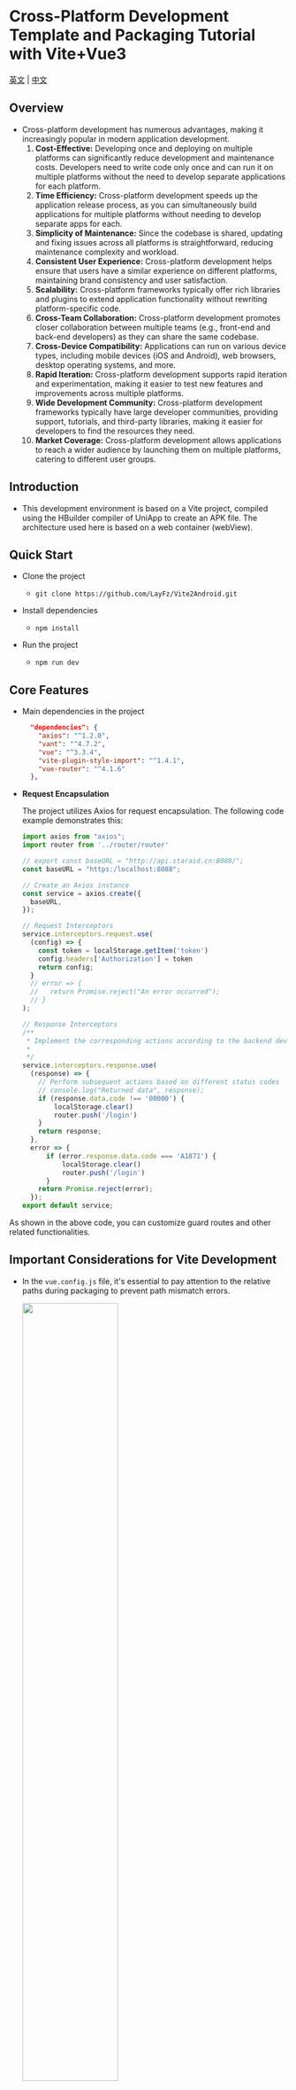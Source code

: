 # Cross-Platform Development Template and Packaging Tutorial with Vite+Vue3

 [英文](readme-en.md) | [中文](readme.md)

## Overview
- Cross-platform development has numerous advantages, making it increasingly popular in modern application development.
  1. **Cost-Effective:** Developing once and deploying on multiple platforms can significantly reduce development and maintenance costs. Developers need to write code only once and can run it on multiple platforms without the need to develop separate applications for each platform.
  2. **Time Efficiency:** Cross-platform development speeds up the application release process, as you can simultaneously build applications for multiple platforms without needing to develop separate apps for each.
  3. **Simplicity of Maintenance:** Since the codebase is shared, updating and fixing issues across all platforms is straightforward, reducing maintenance complexity and workload.
  4. **Consistent User Experience:** Cross-platform development helps ensure that users have a similar experience on different platforms, maintaining brand consistency and user satisfaction.
  5. **Scalability:** Cross-platform frameworks typically offer rich libraries and plugins to extend application functionality without rewriting platform-specific code.
  6. **Cross-Team Collaboration:** Cross-platform development promotes closer collaboration between multiple teams (e.g., front-end and back-end developers) as they can share the same codebase.
  7. **Cross-Device Compatibility:** Applications can run on various device types, including mobile devices (iOS and Android), web browsers, desktop operating systems, and more.
  8. **Rapid Iteration:** Cross-platform development supports rapid iteration and experimentation, making it easier to test new features and improvements across multiple platforms.
  9. **Wide Development Community:** Cross-platform development frameworks typically have large developer communities, providing support, tutorials, and third-party libraries, making it easier for developers to find the resources they need.
  10. **Market Coverage:** Cross-platform development allows applications to reach a wider audience by launching them on multiple platforms, catering to different user groups.

## Introduction
- This development environment is based on a Vite project, compiled using the HBuilder compiler of UniApp to create an APK file. The architecture used here is based on a web container (webView).

## Quick Start
- Clone the project
  - `git clone https://github.com/LayFz/Vite2Android.git`

- Install dependencies
  - `npm install`

- Run the project
  - `npm run dev`

## Core Features
- Main dependencies in the project
  ```json
    "dependencies": {
      "axios": "^1.2.0",
      "vant": "^4.7.2",
      "vue": "^3.3.4",
      "vite-plugin-style-import": "^1.4.1",
      "vue-router": "^4.1.6"
    },
  ```
- **Request Encapsulation**

  The project utilizes Axios for request encapsulation. The following code example demonstrates this:

  ```javascript
  import axios from "axios";
  import router from '../router/router'
  
  // export const baseURL = "http://api.staraid.cn:8088/";
  const baseURL = "https:/localhost:8088";
  
  // Create an Axios instance
  const service = axios.create({
    baseURL,
  });
  
  // Request Interceptors
  service.interceptors.request.use(
    (config) => {
      const token = localStorage.getItem('token')
      config.headers['Authorization'] = token
      return config;
    }
    // error => {
    //   return Promise.reject("An error occurred");
    // }
  );
  
  // Response Interceptors
  /**
   * Implement the corresponding actions according to the backend development standards
   * 
   */
  service.interceptors.response.use(
    (response) => {
      // Perform subsequent actions based on different status codes
      // console.log("Returned data", response);
      if (response.data.code !== '00000') {
          localStorage.clear()
          router.push('/login')
      }
      return response;
    },
    error => {
        if (error.response.data.code === 'A1871') {
            localStorage.clear()
            router.push('/login')
        }
      return Promise.reject(error);
    });
  export default service;


As shown in the above code, you can customize guard routes and other related functionalities.

## Important Considerations for Vite Development

- In the `vue.config.js` file, it's essential to pay attention to the relative paths during packaging to prevent path mismatch errors.

  <img src="./img/2.png" width="60%">

  <span id="care">Declare it within the `defineConfig` node to ensure that relative paths do not cause errors during packaging.</span>
  
    ```javascript
    base: './'
	  ```

- In the index.html file, it contains the following code:
- ```index.html
  <!doctype html>
  <html lang="en">
  
  <head>
    <meta charset="UTF-8" />
    <link rel="icon" type="image/svg+xml" href="/vite.svg" />
    <meta name="viewport" content="width=device-width, initial-scale=1.0" />
    <title>Music Applicaition</title>
  </head>
  
  <body>
    <div id="app"></div>
    <script type="module" src="/src/main.js"></script>
    <script>
      // 禁用缩放
      function addMeta() {
        document
          .getElementsByTagName('head')[0]
          .append(
            '<meta name="viewport" content="width=device-width,initial-scale=1,minimum-scale=1,maximum-scale=1,user-scalable=no" />'
          )
      }
      setTimeout(addMeta, 3000)
  
      // 禁用双指放大
      document.documentElement.addEventListener(
        'touchstart',
        function (event) {
          if (event.touches.length > 1) {
            event.preventDefault()
          }
        },
        {
          passive: false,
        }
      )
  
      // 禁用双击放大
      var lastTouchEnd = 0
      document.documentElement.addEventListener(
        'touchend',
        function (event) {
          var now = Date.now()
          if (now - lastTouchEnd <= 300) {
            event.preventDefault()
          }
          lastTouchEnd = now
        },
        {
          passive: false,
        }
      )
    </script>
  
    <script>
      document.addEventListener('plusready', function () {
        var first = null;
        var webview = plus.webview.currentWebview();
        plus.key.addEventListener('backbutton', function () {
          webview.canBack(function (e) {
            if (e.canBack) {
              webview.back(); //这里不建议修改自己跳转的路径  
            } else {
              //首次按键，提示‘再按一次退出应用’  
              if (!first) {
                first = new Date().getTime(); //获取第一次点击的时间戳  
                // console.log('再按一次退出应用');//用自定义toast提示最好  
                // toast('双击返回键退出应用'); //调用自己写的吐丝提示 函数  
                plus.nativeUI.toast("再按一次退出应用", {
                  duration: 'short'
                }); //通过H5+ API 调用Android 上的toast 提示框  
                setTimeout(function () {
                  first = null;
                }, 1000);
              } else {
                if (new Date().getTime() - first < 1000) { //获取第二次点击的时间戳, 两次之差 小于 1000ms 说明1s点击了两次,  
                  plus.runtime.quit(); //退出应用  
                }
              }
            }
          })
        });
      });
    </script>
  </body>
  </html>
  ```
  The JavaScript part of the above code provides detailed instructions on configuring the Android app exit behavior and managing route guard permissions. Users can tailor these based on their specific needs. The final behavior for exiting the Android app is presented as follows, where the code checks if the user has triggered the exit action within one second:

![Exit Behavior](img/1.png)

## How to Package

- Step 1

  - Execute `npm run build`.

    - <img src="img/3.png" width="60%">

      This will generate the packaged `dist` directory.

    - <img src="img/4.png" width="60%">

      It's essential to verify that the files referenced in your project adhere to relative path rules. Mismatches may result in a white screen issue, so please review the [considerations](#care) carefully.

- Step 2

  - Open Hbuilder and create a new H5+ project.

    <img src="img/6.png" width="60%">

  - The directory structure at this point appears as follows:

    <img src="img/8.png" width="60%">

  - Remove all files except for `manifest.json`.

    <img src="img/9.png" width="60%">

    <img src="img/10.png" width="60%">

    <img src="img/11.png" width="60%">

    The provided files include the necessary app icons and permission-related configurations. You can customize them as needed.

- Step 3

  - Copy all the content from the packaged `dist` directory to the main directory of the H5+ project, as shown below:

    <img src="img/12.png" width="60%">

- Step 4

  - Click on `Publish` -> `Cloud Package`.

    <img src="img/13.png" width="60%">

    <img src="img/14.png" width="60%">

    As shown above, customize the packaging based on your requirements. The process may take several minutes. During the validation process, it's recommended to use the keystore generated by native Android. If you're conducting a test, it may not be necessary. Typically, Android Studio can be used for native environment packaging as well.

    <img src="img/15.png" width="60%">

    The result after the packaging is the `unpackage` directory, containing the APK file path. You can install and test it on an Android device.

## References

- [UniApp](https://uniapp.dcloud.io/)
- [Vite | Next Generation Frontend Tooling (vitejs.dev)](https://vitejs.dev/)
- [Vue.js - Progressive JavaScript Framework | Vue.js](https://vuejs.org/)
- [UniApp - https://uniapp.dcloud.net.cn/](https://uniapp.dcloud.net.cn/)
